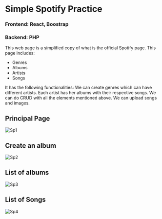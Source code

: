 # Simple Spotify Practice
### Frontend: React, Boostrap
### Backend: PHP
This web page is a simplified copy of what is the official Spotify page. 
This page includes:
* Genres
* Albums
* Artists
* Songs

It has the following functionalities:
We can create genres which can have different artists. Each artist has her albums with their respective songs. We can do CRUD with all the elements mentioned above.
We can upload songs and images.

## Principal Page
![Sp1](https://github.com/santiagomonterof/Spotify/assets/108990849/0f11efd1-2cf8-4b35-9572-d03cdbc1061c)

## Create an album
![Sp2](https://github.com/santiagomonterof/Spotify/assets/108990849/6cff2874-eac0-4423-be1e-f40e876f98f9)

## List of albums
![Sp3](https://github.com/santiagomonterof/Spotify/assets/108990849/107d200b-d19b-4ac3-8111-3513d5e8a31a)

## List of Songs
![Sp4](https://github.com/santiagomonterof/Spotify/assets/108990849/0134808a-2f01-40b1-944a-222fc3dbee7b)
